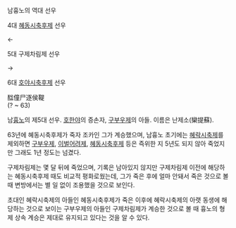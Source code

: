 남흉노의 역대 선우

4대 [혜동시축후제](%ED%98%9C%EB%8F%99%EC%8B%9C%EC%B6%95%ED%9B%84%EC%A0%9C.md) 선우

←

5대 구제차림제 선우

→

6대 [호야시축후제](%ED%98%B8%EC%95%BC%EC%8B%9C%EC%B6%95%ED%9B%84%EC%A0%9C.md) 선우

  
䤈僮尸逐侯鞮  
(? ~ 63)

남[흉노](%ED%9D%89%EB%85%B8.md)의 제5대 선우.
[호한야](%ED%98%B8%ED%95%9C%EC%95%BC.md)의 증손자,
[구부우제](%EA%B5%AC%EB%B6%80%EC%9A%B0%EC%A0%9C.md)의 아들. 이름은 난제소(欒提蘇).

63년에 혜동시축후제가 죽자 조카인 그가 계승했으며, 남흉노 초기에는
[혜락시축제](%ED%98%9C%EB%9D%BD%EC%8B%9C%EC%B6%95%EC%A0%9C.md)를 제외하면
[구부우제](%EA%B5%AC%EB%B6%80%EC%9A%B0%EC%A0%9C.md),
[이벌어려제](%EC%9D%B4%EB%B2%8C%EC%96%B4%EB%A0%A4%EC%A0%9C.md),
[혜동시축후제](%ED%98%9C%EB%8F%99%EC%8B%9C%EC%B6%95%ED%9B%84%EC%A0%9C.md) 등은 즉위한
지 5년도 되지 않아 죽었지만 그래도 1년 정도는 넘겼다.

구제차림제는 몇 달 뒤에 죽었으며, 기록은 남아있지 않지만 구제차림제 이전에 해당하는 혜동시축후제 때도 비교적 평화로웠는데, 그가 죽은 후에
얼마 안돼서 죽은 것으로 볼 때 변방에서는 별 일 없이 조용했을 것으로 보인다.

초대인 혜락시축제의 아들인 혜동시축후제가 죽은 이후에 혜락시축제의 아랫 동생에 해당하는 것으로 보이는 구부우제의 아들인 구제차림제가 계승한
것으로 볼 때 흉노의 형제 상속 계승은 제대로 유지되고 있다는 것을 알 수 있다.

